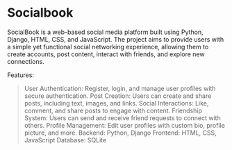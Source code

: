 # Socialbook
SocialBook is a web-based social media platform built using Python, Django, HTML, CSS, and JavaScript. The project aims to provide users with a simple yet functional social networking experience, allowing them to create accounts, post content, interact with friends, and explore new connections.

Features:
>User Authentication: Register, login, and manage user profiles with secure authentication.
>Post Creation: Users can create and share posts, including text, images, and links.
>Social Interactions: Like, comment, and share posts to engage with content.
>Friendship System: Users can send and receive friend requests to connect with others.
>Profile Management: Edit user profiles with custom bio, profile picture, and more.
>Backend: Python, Django 
>Frontend: HTML, CSS, JavaScript 
>Database: SQLite 
